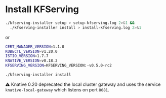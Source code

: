 # Install KFServing

```bash
./kfserving-installer setup > setup-kfserving.log 2>&1 &&
  ./kfserving-installer install > install-kfserving.log 2>&1
```

or 

```bash
CERT_MANAGER_VERSION=1.1.0
KUBECTL_VERSION=v1.20.0
ISTIO_VERSION=1.7.7
KNATIVE_VERSION=v0.18.3
KFSERVING_VERSION=KFSERVING_VERSION:-v0.5.0-rc2

./kfserving-installer install
```



:warning: Knative 0.20 deprecated the local cluster gateway and uses the service `knative-local-gateway` which listens on port `8081`.